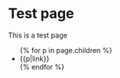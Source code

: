 # Test page

This is a test page

<ul>
{% for p in page.children %}
<li>{{p|link}}</li>
{% endfor %}
</ul>
